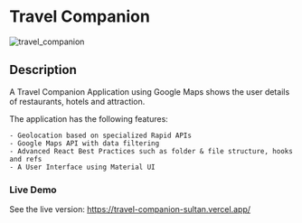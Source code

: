 # Travel Companion 
![travel_companion](https://user-images.githubusercontent.com/97635525/181762430-ee287bfb-4d87-469d-8fc0-3be7b05e4009.png)

## Description
A Travel Companion Application using Google Maps shows the user details of restaurants, hotels and attraction.

The application has the following features:

    - Geolocation based on specialized Rapid APIs
    - Google Maps API with data filtering
    - Advanced React Best Practices such as folder & file structure, hooks and refs
    - A User Interface using Material UI

### Live Demo
See the live version: https://travel-companion-sultan.vercel.app/
